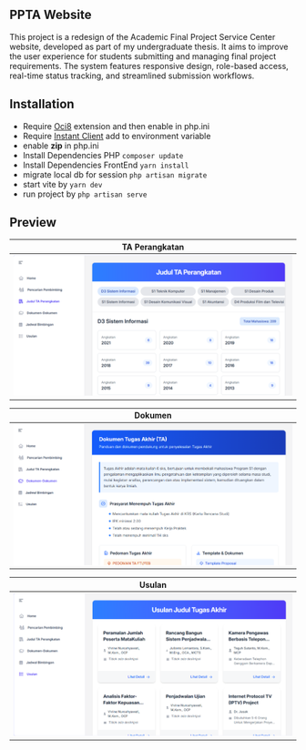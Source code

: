 ## PPTA Website

This project is a redesign of the Academic Final Project Service Center website, developed as part of my undergraduate thesis. It aims to improve the user experience for students submitting and managing final project requirements. The system features responsive design, role-based access, real-time status tracking, and streamlined submission workflows.

## Installation

-   Require [Oci8](https://pecl.php.net/package/oci8) extension and then enable in php.ini
-   Require [Instant Client](https://www.oracle.com/database/technologies/instant-client.html) add to environment variable
-   enable **zip** in php.ini
-   Install Dependencies PHP `composer update`
-   Install Dependencies FrontEnd `yarn install`
-   migrate local db for session `php artisan migrate`
-   start vite by `yarn dev`
-   run project by `php artisan serve`

## Preview

| TA Perangkatan                                                                    |
| --------------------------------------------------------------------------------- |
| ![](https://raw.githubusercontent.com/aldnazr/ppta/refs/heads/main/preview/1.png) |

| Dokumen                                                                           |
| --------------------------------------------------------------------------------- |
| ![](https://raw.githubusercontent.com/aldnazr/ppta/refs/heads/main/preview/2.png) |

| Usulan                                                                            |
| --------------------------------------------------------------------------------- |
| ![](https://raw.githubusercontent.com/aldnazr/ppta/refs/heads/main/preview/3.png) |
